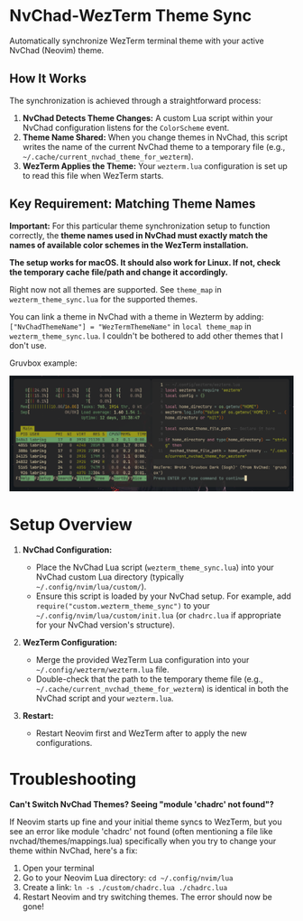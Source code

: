 # NvChad-WezTerm Theme Sync

Automatically synchronize WezTerm terminal theme with your active NvChad (Neovim) theme.

## How It Works

The synchronization is achieved through a straightforward process:

1.  **NvChad Detects Theme Changes:** A custom Lua script within your NvChad configuration listens for the `ColorScheme` event.
2.  **Theme Name Shared:** When you change themes in NvChad, this script writes the name of the current NvChad theme to a temporary file (e.g., `~/.cache/current_nvchad_theme_for_wezterm`).
3.  **WezTerm Applies the Theme:** Your `wezterm.lua` configuration is set up to read this file when WezTerm starts.

## Key Requirement: Matching Theme Names

**Important:** For this particular theme synchronization setup to function correctly, the **theme names used in NvChad must exactly match the names of available color schemes in the WezTerm installation.**

**The setup works for macOS. It should also work for Linux. If not, check the temporary cache file/path and change it accordingly.**

Right now not all themes are supported. See `theme_map` in `wezterm_theme_sync.lua` for the supported themes.

You can link a theme in NvChad with a theme in Wezterm by adding: `["NvChadThemeName"] = "WezTermThemeName"` in `local theme_map` in `wezterm_theme_sync.lua`. I couldn't be bothered to add other themes that I don't use.

Gruvbox example:

![Gruvbox](./images/image.png)

# Setup Overview

1.  **NvChad Configuration:**
    * Place the NvChad Lua script (`wezterm_theme_sync.lua`) into your NvChad custom Lua directory (typically `~/.config/nvim/lua/custom/`).
    * Ensure this script is loaded by your NvChad setup. For example, add `require("custom.wezterm_theme_sync")` to your `~/.config/nvim/lua/custom/init.lua` (or `chadrc.lua` if appropriate for your NvChad version's structure).

2.  **WezTerm Configuration:**
    * Merge the provided WezTerm Lua configuration into your `~/.config/wezterm/wezterm.lua` file.
    * Double-check that the path to the temporary theme file (e.g., `~/.cache/current_nvchad_theme_for_wezterm`) is identical in both the NvChad script and your `wezterm.lua`.

4.  **Restart:**
    * Restart Neovim first and WezTerm after to apply the new configurations.

# Troubleshooting

**Can't Switch NvChad Themes? Seeing "module 'chadrc' not found"?**

If Neovim starts up fine and your initial theme syncs to WezTerm, but you see an error like module 'chadrc' not found (often mentioning a file like nvchad/themes/mappings.lua) specifically when you try to change your theme within NvChad, here's a fix:

1. Open your terminal
2. Go to your Neovim Lua directory: `cd ~/.config/nvim/lua`    
3. Create a link: `ln -s ./custom/chadrc.lua ./chadrc.lua`
5. Restart Neovim and try switching themes. The error should now be gone!
